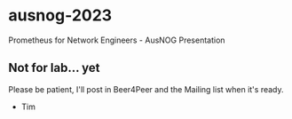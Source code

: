 # ausnog-2023
Prometheus for Network Engineers - AusNOG Presentation

## Not for lab... yet
Please be patient, I'll post in Beer4Peer and the Mailing list when it's ready.

- Tim
